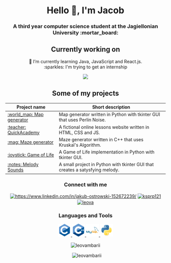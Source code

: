 <h1 align="center">Hello 👋, I'm Jacob</h1>
<h3 align="center">A third year computer science student at the Jagiellonian University :mortar_board:</h3>

<div align="center">
  <p>
    <h2> Currently working on </h2>
     🌱 I’m currently learning Java, JavaScript and React.js. <br>
     :sparkles: I'm trying to get an internship
  </p>
  
  <p align="center">
  <a href="https://cdn-images-1.medium.com/max/640/1*vJjJ3Mdok6Rvxx85IIRqBQ.gif">
    <img src="https://cdn-images-1.medium.com/max/640/1*vJjJ3Mdok6Rvxx85IIRqBQ.gif" width="400" />
  </a>
</p>
  
  <p>
    <h2>Some of my projects</h2>
    <table>
      <thead>
        <tr>
          <th> Project name </th>
          <th> Short description </th>
        </tr>
      </thead>
      <tbody>
        <tr>
          <td><a href="https://github.com/Leovambarii/Map-generator">:world_map: Map generator </a></td>
          <td>Map generator written in Python with tkinter GUI that uses Perlin Noise.</td>
        </tr>
        <tr>
          <td><a href="https://github.com/Leovambarii/QuickAcademy">:teacher: QuickAcademy</a></td>
          <td>A fictional online lessons website written in HTML, CSS and JS.</td>
        </tr>
        <tr>
          <td><a href="https://github.com/Leovambarii/Kruskal-algorithm-labirynt">:mag: Maze generator</a></td>
          <td>Maze generator written in C++ that uses Kruskal's Algorithm.</td>
        </tr>
        <tr>
          <td><a href="https://github.com/Leovambarii/GameOfLife">:joystick: Game of Life</a></td>
          <td>A Game of Life implementation in Python with tkinter GUI.</td>
        </tr>
        <tr>
          <td><a href="https://github.com/Leovambarii/Melody-Sounds">:notes: Melody Sounds</a></td>
          <td>A small project in Python with tkinter GUI that creates a satysfying melody.</td>
        </tr>
      </tbody>
    </table>
  </p>
</div>


<h3 align="center">Connect with me</h3>
<p align="center">
<a href="https://www.linkedin.com/in/jakub-152672239" target="blank"><img align="center" src="https://raw.githubusercontent.com/rahuldkjain/github-profile-readme-generator/master/src/images/icons/Social/linked-in-alt.svg" alt="https://www.linkedin.com/in/jakub-ostrowski-152672239/" height="30" width="40" /></a>
<a href="https://www.hackerrank.com/ksprp121" target="blank"><img align="center" src="https://raw.githubusercontent.com/rahuldkjain/github-profile-readme-generator/master/src/images/icons/Social/hackerrank.svg" alt="ksprp121" height="30" width="40" /></a>
<a href="https://www.leetcode.com/leova" target="blank"><img align="center" src="https://raw.githubusercontent.com/rahuldkjain/github-profile-readme-generator/master/src/images/icons/Social/leet-code.svg" alt="leova" height="30" width="40" /></a>
</p>

<h3 align="center">Languages and Tools</h3>
<p align="center"> <a href="https://www.cprogramming.com/" target="_blank" rel="noreferrer"> <img src="https://raw.githubusercontent.com/devicons/devicon/master/icons/c/c-original.svg" alt="c" width="40" height="40"/> </a> <a href="https://www.w3schools.com/cpp/" target="_blank" rel="noreferrer"> <img src="https://raw.githubusercontent.com/devicons/devicon/master/icons/cplusplus/cplusplus-original.svg" alt="cplusplus" width="40" height="40"/> </a> <a href="https://www.mysql.com/" target="_blank" rel="noreferrer"> <img src="https://raw.githubusercontent.com/devicons/devicon/master/icons/mysql/mysql-original-wordmark.svg" alt="mysql" width="40" height="40"/> </a> <a href="https://www.python.org" target="_blank" rel="noreferrer"> <img src="https://raw.githubusercontent.com/devicons/devicon/master/icons/python/python-original.svg" alt="python" width="40" height="40"/> </a> </p>

<div align="center">
 <p>
   <img align="center" src="https://github-readme-stats.vercel.app/api/top-langs?username=leovambarii&show_icons=true&locale=en&layout=compact" alt="leovambarii" />  </p>
</div>
<div align="center">
  <p>
    &nbsp;
    <img align="center" src="https://github-readme-stats.vercel.app/api?username=leovambarii&show_icons=true&locale=en" alt="leovambarii" />
  </p>
</div>

